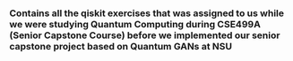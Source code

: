<h3> Contains all the qiskit exercises that was assigned to us while we were studying Quantum Computing during CSE499A (Senior Capstone Course) before we implemented our senior capstone project based on Quantum GANs at NSU </h3>
